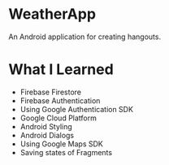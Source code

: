 # WeatherApp

An Android application for creating hangouts.

# What I Learned

* Firebase Firestore
* Firebase Authentication
* Using Google Authentication SDK
* Google Cloud Platform
* Android Styling
* Android Dialogs
* Using Google Maps SDK
* Saving states of Fragments
